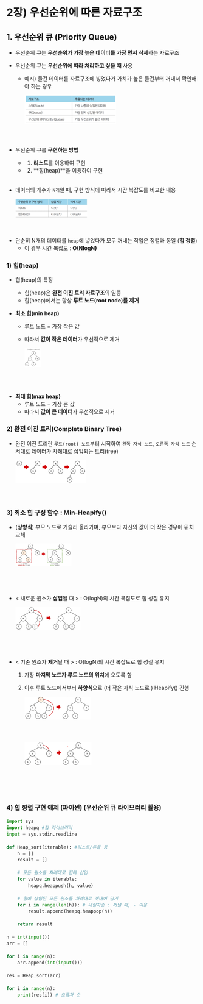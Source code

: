 # 2장) 우선순위에 따른 자료구조

## 1. 우선순위 큐 (Priority Queue)

- 우선순위 큐는 **우선순위가 가장 높은 데이터를 가장 먼저 삭제**하는 자료구조
- 우선순위 큐는 **우선순위에 따라 처리하고 싶을 때** 사용
  - 예시) 물건 데이터를 자료구조에 넣었다가 가치가 높은 물건부터 꺼내서 확인해야 하는 경우

     <img src="./assets/Algorithm_2.assets/image-20220109113107613.png" alt="image-20220109113107613" style="zoom:50%;" height = "150px" align='left' />
  <br><br><br><br><br><br><br>



- 우선순위 큐를 **구현하는 방법**
  - 1) **리스트**를 이용하여 구현
  - 2) **힙(heap)**을 이용하여 구현
  <br><br>


- 데이터의 개수가 `N개`일 때, 구현 방식에 따라서 시간 복잡도를 비교한 내용

    <img src="./assets/Algorithm_2.assets/image-20220109113506340.png" alt="image-20220109113506340" style="zoom:50%;" height = "100px" align='left' />
<br><br><br><br><br>


- 단순히 N개의 데이터를 `heap`에 넣었다가 모두 꺼내는 작업은 정렬과 동일 (**힙 정렬**)
  - 이 경우 시간 복잡도 : **O(NlogN)**



### 1) 힙(heap)

- 힙(heap)의 특징

  - 힙(heap)은 **완전 이진 트리 자료구조**의 일종
  - 힙(heap)에서는 항상 **루트 노드(root node)를 제거**
  
- **최소 힙(min heap)**
  - 루트 노드 = 가장 작은 값
  - 따라서 **값이 작은 데이터**가 우선적으로 제거


      <img src="./assets/Algorithm_2.assets/image-20220109113936379.png" alt="image-20220109113936379" style="zoom:33%;" height = "150px" align='left'/>
<br><br><br><br><br><br>


- **최대 힙(max heap)**
  - 루트 노드 = 가장 큰 값
  - 따라서 **값이 큰 데이터**가 우선적으로 제거
    



### 2) 완전 이진 트리(Complete Binary Tree)

- 완전 이진 트리란 `루트(root) 노트`부터 시작하여 `왼쪽 자식 노드`, `오른쪽 자식 노드` 순서대로 데이터가 차례대로 삽입되는 트리(tree)

  <img src="./assets/Algorithm_2.assets/image-20220109114251479.png" alt="image-20220109114251479" style="zoom:40%;" height = "150px" align='left'/>
<br><br><br><br><br><br>

### 3) 최소 힙 구성 함수 : Min-Heapify()

- (**상향식**) 부모 노드로 거슬러 올라가며, 부모보다 자신의 값이 더 작은 경우에 위치 교체

  <img src="./assets/Algorithm_2.assets/image-20220109114445394.png" alt="image-20220109114445394" style="zoom:40%;" height = "150px" align='left' />
<br><br><br><br><br><br><br>

- < 새로운 원소가 **삽입**될 때 > : O(logN)의 시간 복잡도로 힙 성질 유지

    <img src="./assets/Algorithm_2.assets/image-20220109114752834.png" alt="image-20220109114752834" style="zoom:40%;" height = "150px" align='left' />
<br><br><br><br><br><br><br>


- < 기존 원소가 **제거**될 때 > : O(logN)의 시간 복잡도로 힙 성질 유지
   1. 가장 **마지막 노드가 루트 노드의 위치**에 오도록 함
   2. 이후 루트 노드에서부터 **하향식**으로 (더 작은 자식 노드로 ) Heapify() 진행 

      <img src="./assets/Algorithm_2.assets/image-20220109114906364.png" alt="image-20220109114906364" style="zoom:40%;" height = "150px" align='left' />
      <br><br><br><br><br><br><br>
      <img src="./assets/Algorithm_2.assets/image-20220109115212664.png" alt="image-20220109115212664" style="zoom:40%;" height = "150px" align='left'/>
   <br><br><br><br><br><br><br><br>

### 4) 힙 정렬 구현 예제 (파이썬) (우선순위 큐 라이브러리 활용)

```python
import sys
import heapq #힙 라이브러리
input = sys.stdin.readline

def Heap_sort(iterable): #리스트/튜플 등
    h = []
    result = []

    # 모든 원소를 차례대로 힙에 삽입
    for value in iterable:
        heapq.heappush(h, value)

    # 힙에 삽입된 모든 원소를 차례대로 꺼내어 담기
    for i in range(len(h)): # 내림차순 : 꺼낼 때, - 이용
        result.append(heapq.heappop(h))

    return result

n = int(input())
arr = []

for i in range(n):
    arr.append(int(input()))

res = Heap_sort(arr)

for i in range(n):
    print(res[i]) # 오름차 순
```